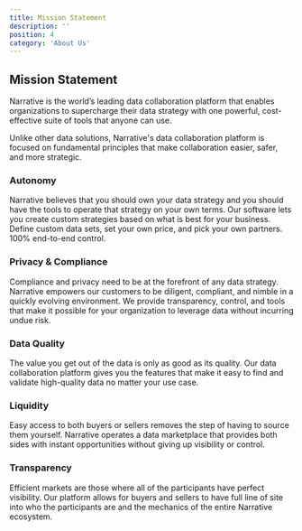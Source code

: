 ```yaml
---
title: Mission Statement
description: ''
position: 4
category: 'About Us'
---
```


## Mission Statement

Narrative is the world’s leading data collaboration platform that enables organizations to supercharge their data
strategy with one powerful, cost-effective suite of tools that anyone can use.

Unlike other data solutions, Narrative's data collaboration platform is focused on fundamental principles that make
collaboration easier, safer, and more strategic.

### Autonomy

Narrative believes that you should own your data strategy and you should have the tools to operate that strategy on your
own terms. Our software lets you create custom strategies based on what is best for your business. Define custom data
sets, set your own price, and pick your own partners. 100% end-to-end control.

### Privacy & Compliance

Compliance and privacy need to be at the forefront of any data strategy. Narrative empowers our customers to be
diligent, compliant, and nimble in a quickly evolving environment. We provide transparency, control, and tools that make
it possible for your organization to leverage data without incurring undue risk.

### Data Quality

The value you get out of the data is only as good as its quality. Our data collaboration platform gives you the features
that make it easy to find and validate high-quality data no matter your use case.

### Liquidity

Easy access to both buyers or sellers removes the step of having to source them yourself. Narrative operates a data
marketplace that provides both sides with instant opportunities without giving up visibility or control.

### Transparency

Efficient markets are those where all of the participants have perfect visibility. Our platform allows for buyers and
sellers to have full line of site into who the participants are and the mechanics of the entire Narrative ecosystem.